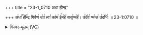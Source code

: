 +++
title = "23-1_0710 अधा हीन्द्र"

+++
अ꣢धा꣣꣬ ही꣢꣯न्द्र गिर्वण꣣ उ꣡प꣢ त्वा꣣ का꣡म꣢ ई꣣म꣡हे꣢ ससृ꣣ग्म꣡हे꣢। उ꣣दे꣢व꣣ ग्म꣡न्त꣢ उ꣣द꣡भिः꣢ ॥ 23-1:0710 ॥

<details><summary>विस्वर-मूलम् (VC)</summary>

अधा हीन्द्र गिर्वण उप त्वा काम ईमहे ससृग्महे । उदेव ग्मन्त उदभिः ॥७१०॥
</details>